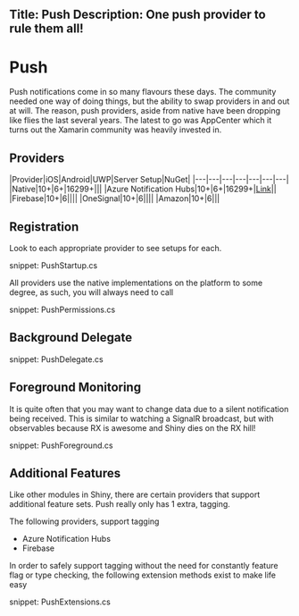 Title: Push
Description: One push provider to rule them all!
---

# Push
Push notifications come in so many flavours these days.  The community needed one way of doing things, but the ability to swap providers in and out at will.  The reason, push providers, aside from native have been dropping
like flies the last several years.  The latest to go was AppCenter which it turns out the Xamarin community was heavily invested in.  


## Providers
|Provider|iOS|Android|UWP|Server Setup|NuGet|
|---|---|---|---|---|---|---|
|Native|10+|6+|16299+|||
|Azure Notification Hubs|10+|6+|16299+|[Link](https://docs.microsoft.com/en-ca/azure/notification-hubs/)||
|Firebase|10+|6||||
|OneSignal|10+|6||||
|Amazon|10+|6|||

## Registration
Look to each appropriate provider to see setups for each.  

snippet: PushStartup.cs

All providers use the native implementations on the platform to some degree, as such, you will always need to call

snippet: PushPermissions.cs

## Background Delegate
snippet: PushDelegate.cs


## Foreground Monitoring
It is quite often that you may want to change data due to a silent notification being received.  This is similar to watching a SignalR broadcast, but with observables because RX is awesome and Shiny dies on the RX hill!

snippet: PushForeground.cs

## Additional Features
Like other modules in Shiny, there are certain providers that support additional feature sets.  Push really only has 1 extra, tagging.

The following providers, support tagging
* Azure Notification Hubs
* Firebase

In order to safely support tagging without the need for constantly feature flag or type checking, the following extension methods exist to make life easy

snippet: PushExtensions.cs